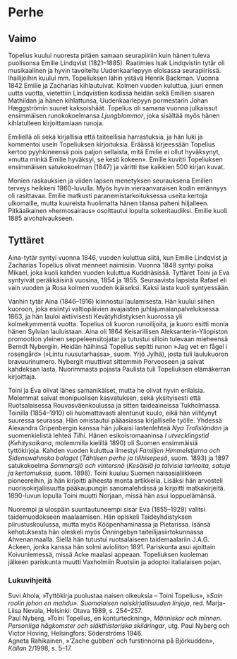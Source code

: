 # Perhe

## Vaimo

Topelius kuului nuoresta pitäen samaan seurapiiriin kuin hänen tuleva puolisonsa Emilie Lindqvist (1821–1885). Raatimies Isak Lindqvistin tytär oli musikaalinen ja hyvin tavoiteltu Uudenkaarlepyyn eloisassa seurapiirissä. Ihailijoihin kuului mm. Topeliuksen lähin ystävä Henrik Backman. Vuonna 1842 Emilie ja Zacharias kihlautuivat. Kolmen vuoden kuluttua, juuri ennen uutta vuotta, vietettiin Lindqvistien kodissa heidän sekä Emilien sisaren Mathildan ja hänen kihlattunsa, Uudenkaarlepyyn pormestarin Johan Hæggströmin suuret kaksoishäät. Topelius oli samana vuonna julkaissut ensimmäisen runokokoelmansa *Ljungblommor*, joka sisältää myös hänen kihlatulleen kirjoittamiaan runoja.<br/>

Emiliellä oli sekä kirjallisia että taiteellisia harrastuksia, ja hän luki ja kommentoi usein Topeliuksen kirjoituksia. Eräässä kirjeessään Topelius kertoo pyyhkineensä pois paljon sellaista, mitä Emilie ei ollut hyväksynyt, »mutta minkä Emilie hyväksyi, se kesti kokeen». Emilie kuvitti Topeliuksen ensimmäisen satukokoelman (1847) ja väritti itse kaikkien 500 kirjan kuvat.<br/>

Monien raskauksien ja viiden lapsen menetyksen seurauksena Emilien terveys heikkeni 1860-luvulla. Myös hyvin vieraanvaraisen kodin emännyys oli rasittavaa. Emilie matkusti paranemistarkoituksessa useita kertoja ulkomaille, mutta kuureista huolimatta hänen tilansa paheni hiljalleen. Pitkäaikainen »hermosairaus» osoittautui lopulta sokeritaudiksi. Emilie kuoli 1885 aivohalvaukseen.<br/>

## Tyttäret

Aina-tytär syntyi vuonna 1846, vuoden kuluttua siitä, kun Emilie Lindqvist ja Zacharias Topelius olivat menneet naimisiin. Vuonna 1848 syntyi poika Mikael, joka kuoli kahden vuoden kuluttua Kuddnäsissä. Tyttäret Toini ja Eva syntyivät peräkkäisinä vuosina, 1854 ja 1855. Seuraavista lapsista Rafael eli vain vuoden ja Rosa kolmen vuoden ikäiseksi. Kaksi lasta kuoli syntyessään.<br/>

Vanhin tytär Aina (1846–1916) kiinnostui laulamisesta. Hän kuului siihen kuoroon, joka esiintyi valtiopäivien avajaisten juhlajumalanpalveluksessa 1863, ja hän lauloi aktiivisesti Kevätyhdistyksen kuorossa yli kolmekymmentä vuotta. Topelius oli kuoron runoilijoita, ja kuoro esitti monia hänen Sylvian lauluistaan. Aina oli 1864 Keisarillisen Aleksanterin-Yliopiston promootion yleinen seppeleensitojatar ja tutustui silloin tulevaan mieheensä Berndt Nybergiin. Heidän häihinsä Topelius sepitti runon »Jag vet en fågel i rosengård» (»Lintu ruusutarhassa», suom. Yrjö Jylhä), josta tuli laulukuoron bravuurinumero. Nybergit muuttivat sittemmin Porvooseen ja saivat kahdeksan lasta. Nuorimmasta pojasta Paulista tuli Topeliuksen elämäkerran kirjoittaja.<br/>

Toini ja Eva olivat lähes samanikäiset, mutta he olivat hyvin erilaisia. Molemmat saivat monipuolisen kasvatuksen, sekä yksityisesti että Ruotsalaisessa Rouvasväenkoulussa ja sitten taideaineissa Tukholmassa. Toinilla (1854–1910) oli huomattavasti alentunut kuulo, eikä hän viihtynyt suuressa seurassa. Hän omistautui pääasiassa kirjalliselle työlle. Yhdessä Alexandra Gripenbergin kanssa hän julkaisi lastenlehteä *Nya Trollsländan* ja suomenkielistä lehteä *Tilhi*. Hänen esikoisromaaninsa *I utvecklingstid* (*Kehitysaikana*, molemmilla kielillä 1890) oli Suomen ensimmäisiä tyttökirjoja. Kahden vuoden kuluttua ilmestyi *Familjen Himmelstjerna och Sidenswahnska bolaget* (*Tähtisen perhe ja tilihisepesä*, suom. 1893) ja 1897 satukokoelma *Sommarsjö och vintersnö* (*Kesäisiä ja talvisia tarinoita, satuja ja kertomuksia*, suom. 1898). Toini kuuluu Suomen naisasialiikkeen pioneereihin, ja hän kirjoitti aiheesta monta artikkelia. Lisäksi hän arvosteli nuorisokirjallisuutta pääkaupungin sanomalehdissä ja kirjoitti matkakirjeitä. 1890-luvun lopulla Toini muutti Norjaan, missä hän asui loppuelämänsä.<br/>

Nuorempi ja ulospäin suuntautuneempi sisar Eva (1855–1929) valitsi taidemuodokseen maalaamisen. Hän opiskeli Taideyhdistyksen piirustuskoulussa, mutta myös Kööpenhaminassa ja Pietarissa. Isänsä kehotuksesta hän oleskeli myös Önningebyn taiteilijasiirtokunnassa Ahvenanmaalla. Siellä hän tutustui ruotsalaiseen taidemaalariin J.A.G. Ackeen, jonka kanssa hän solmi avioliiton 1891. Pariskunta asui ajoittain Koivuniemessä, missä Acke maalasi appeaan. Topeliuksen kuoleman jälkeen pariskunta muutti Vaxholmiin Ruotsiin ja adoptoi italialaisen pojan.<br/>

### Lukuvihjeitä

Suvi Ahola, »Tyttökirja puolustaa naisen oikeuksia – Toini Topelius», *»Sain roolin johon en mahdu». Suomalaisen naiskirjallisuuden linjoja*, red. Marja-Liisa Nevala, Helsinki: Otava 1989, s. 254–257.<br/>
Paul Nyberg, »Toini Topelius, en konturteckning», *Människor och minnen. Personliga hågkomster och släkthistoriska skildringar*, utg. Paul Nyberg och Victor Hoving, Helsingfors: Söderströms 1946.<br/>
Agneta Rahikainen, »’Zache gubben’ och furstinnorna på Björkudden», *Källan* 2/1998, s. 5–17.<br/>